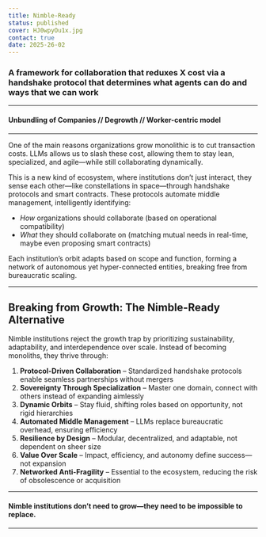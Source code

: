 ```yaml
---
title: Nimble-Ready
status: published
cover: HJ0wpyOu1x.jpg
contact: true
date: 2025-26-02
---
```


### A framework for collaboration that reduxes X cost via a handshake protocol that determines what agents can do and ways that we can work 

---

#### Unbundling of Companies // Degrowth // Worker-centric model

---

One of the main reasons organizations grow monolithic is to cut transaction costs. LLMs allows us to slash these cost, allowing them to stay lean, specialized, and agile—while still collaborating dynamically.

This is a new kind of ecosystem, where institutions don’t just interact, they sense each other—like constellations in space—through handshake protocols and smart contracts. These protocols automate middle management, intelligently identifying:

- *How* organizations should collaborate (based on operational compatibility)
- *What* they should collaborate on (matching mutual needs in real-time, maybe even proposing smart contracts)

Each institution’s orbit adapts based on scope and function, forming a network of autonomous yet hyper-connected entities, breaking free from bureaucratic scaling.

---

## Breaking from Growth: The Nimble-Ready Alternative

Nimble institutions reject the growth trap by prioritizing sustainability, adaptability, and interdependence over scale. Instead of becoming monoliths, they thrive through:

1. **Protocol-Driven Collaboration** – Standardized handshake protocols enable seamless partnerships without mergers
1. **Sovereignty Through Specialization** – Master one domain, connect with others instead of expanding aimlessly
1. **Dynamic Orbits** – Stay fluid, shifting roles based on opportunity, not rigid hierarchies
1. **Automated Middle Management** – LLMs replace bureaucratic overhead, ensuring efficiency
1. **Resilience by Design** – Modular, decentralized, and adaptable, not dependent on sheer size
1. **Value Over Scale** – Impact, efficiency, and autonomy define success—not expansion
1. **Networked Anti-Fragility** – Essential to the ecosystem, reducing the risk of obsolescence or acquisition

---

#### Nimble institutions don’t need to **grow**—they need to be **impossible to replace**.

---
